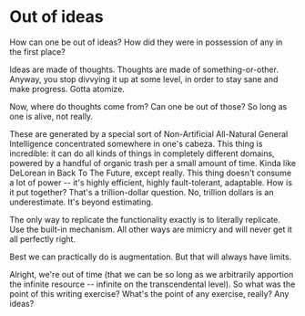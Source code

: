 # Out of ideas

How can one be out of ideas? How did they were in possession of any in the first place?

Ideas are made of thoughts. Thoughts are made of something-or-other. Anyway, you stop divvying it up at some level, in order to stay sane and make progress. Gotta atomize.

Now, where do thoughts come from? Can one be out of those? So long as one is alive, not really.

These are generated by a special sort of Non-Artificial All-Natural General Intelligence concentrated somewhere in one's cabeza. This thing is incredible: it can do all kinds of things in completely different domains, powered by a handful of organic trash per a small amount of time. Kinda like DeLorean in Back To The Future, except really. This thing doesn't consume a lot of power -- it's highly efficient, highly fault-tolerant, adaptable. How is it put together? That's a trillion-dollar question. No, trillion dollars is an underestimate. It's beyond estimating.

The only way to replicate the functionality exactly is to literally replicate. Use the built-in mechanism. All other ways are mimicry and will never get it all perfectly right.

Best we can practically do is augmentation. But that will always have limits.

Alright, we're out of time (that we can be so long as we arbitrarily apportion the infinite resource -- infinite on the transcendental level). So what was the point of this writing exercise? What's the point of any exercise, really? Any ideas?